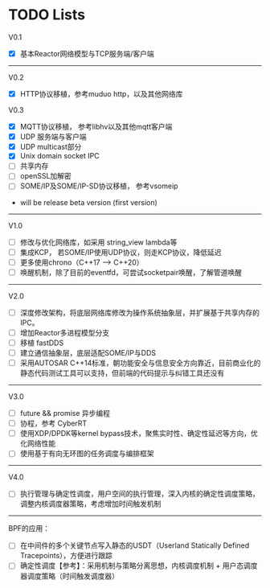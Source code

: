 # TODO Lists
V0.1
- [X] 基本Reactor网络模型与TCP服务端/客户端
---
V0.2
- [X] HTTP协议移植，参考muduo http，以及其他网络库

V0.3
- [X] MQTT协议移植， 参考libhv以及其他mqtt客户端
- [X] UDP 服务端与客户端
- [X] UDP multicast部分
- [X] Unix domain socket IPC
- [ ] 共享内存
- [ ] openSSL加解密
- [ ] SOME/IP及SOME/IP-SD协议移植， 参考vsomeip

- will be release beta version (first version)
---
V1.0
- [ ] 修改与优化网络库，如采用 string_view lambda等
- [ ] 集成KCP， 若SOME/IP使用UDP协议，则走KCP协议，降低延迟
- [ ] 更多使用chrono（C++17 --> C++20）
- [ ] 唤醒机制，除了目前的eventfd，可尝试socketpair唤醒，了解管道唤醒

---
V2.0
- [ ] 深度修改架构，将底层网络库修改为操作系统抽象层，并扩展基于共享内存的IPC。
- [ ] 增加Reactor多进程模型分支
- [ ] 移植 fastDDS
- [ ] 建立通信抽象层，底层适配SOME/IP与DDS
- [ ] 采用AUTOSAR C++14标准，朝功能安全与信息安全方向靠近，目前商业化的静态代码测试工具可以支持，但前端的代码提示与纠错工具还没有
---
V3.0
- [ ] future && promise 异步编程
- [ ] 协程，参考 CyberRT
- [ ] 使用XDP/DPDK等kernel bypass技术，聚焦实时性、确定性延迟等方向，优化网络性能
- [ ] 使用基于有向无环图的任务调度与编排框架
---
V4.0
- [ ] 执行管理与确定性调度，用户空间的执行管理，深入内核的确定性调度策略，
      调整内核调度器策略，考虑增加时间触发机制

---
BPF的应用：
- [ ] 在中间件的多个关键节点写入静态的USDT（Userland Statically Defined Tracepoints），方便进行跟踪
- [ ] 确定性调度【参考】：采用机制与策略分离思想，内核调度机制 + 用户态调度器调度策略（时间触发调度器）
